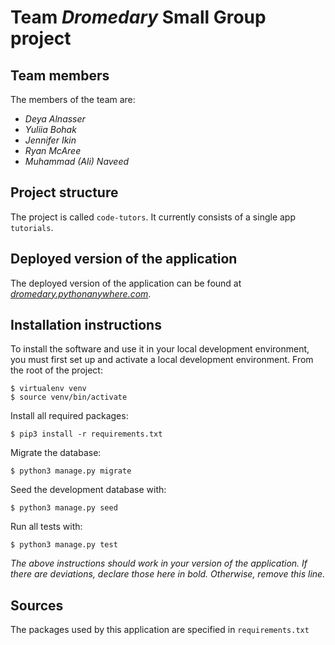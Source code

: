 # Team *Dromedary* Small Group project

## Team members
The members of the team are:
- *Deya Alnasser*
- *Yuliia Bohak*
- *Jennifer Ikin*
- *Ryan McAree*
- *Muhammad (Ali) Naveed*

## Project structure
The project is called `code-tutors`.  It currently consists of a single app `tutorials`.

## Deployed version of the application
The deployed version of the application can be found at [*dromedary.pythonanywhere.com*](*dromedary.pythonanywhere.com*).

## Installation instructions
To install the software and use it in your local development environment, you must first set up and activate a local development environment.  From the root of the project:

```
$ virtualenv venv
$ source venv/bin/activate
```

Install all required packages:

```
$ pip3 install -r requirements.txt
```

Migrate the database:

```
$ python3 manage.py migrate
```

Seed the development database with:

```
$ python3 manage.py seed
```

Run all tests with:
```
$ python3 manage.py test
```

*The above instructions should work in your version of the application.  If there are deviations, declare those here in bold.  Otherwise, remove this line.*

## Sources
The packages used by this application are specified in `requirements.txt`
